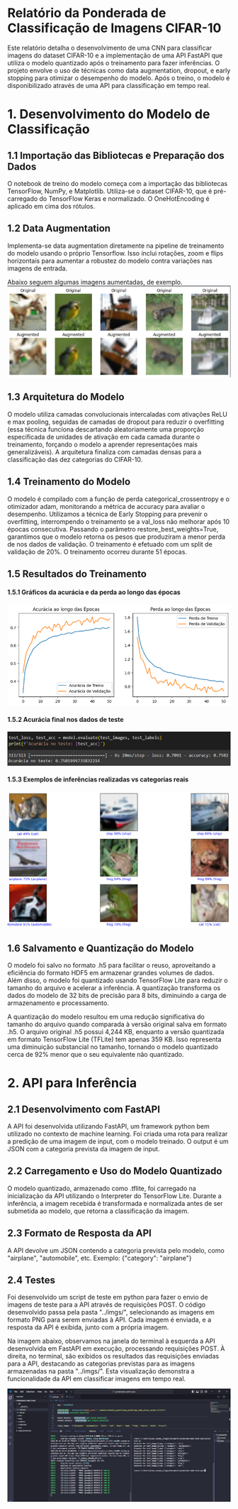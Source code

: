 # Relatório da Ponderada de Classificação de Imagens CIFAR-10

Este relatório detalha o desenvolvimento de uma CNN para classificar imagens do dataset CIFAR-10 e a implementação de uma API FastAPI que utiliza o modelo quantizado após o treinamento para fazer inferências. O projeto envolve o uso de técnicas como data augmentation, dropout, e early stopping para otimizar o desempenho do modelo. Após o treino, o modelo é disponibilizado através de uma API para classificação em tempo real.

# 1. Desenvolvimento do Modelo de Classificação

## 1.1 Importação das Bibliotecas e Preparação dos Dados
O notebook de treino do modelo começa com a importação das bibliotecas TensorFlow, NumPy, e Matplotlib. Utiliza-se o dataset CIFAR-10, que é pré-carregado do TensorFlow Keras e normalizado. O OneHotEncoding é aplicado em cima dos rótulos.

## 1.2 Data Augmentation
Implementa-se data augmentation diretamente na pipeline de treinamento do modelo usando o próprio Tensorflow. Isso inclui rotações, zoom e flips horizontais para aumentar a robustez do modelo contra variações nas imagens de entrada.

Abaixo seguem algumas imagens aumentadas, de exemplo.
![texto](./docs/augmentations.png)

## 1.3 Arquitetura do Modelo
O modelo utiliza camadas convolucionais intercaladas com ativações ReLU e max pooling, seguidas de camadas de dropout para reduzir o overfitting (essa técnica funciona descartando aleatoriamente uma proporção especificada de unidades de ativação em cada camada durante o treinamento, forçando o modelo a aprender representações mais generalizáveis). A arquitetura finaliza com camadas densas para a classificação das dez categorias do CIFAR-10.

## 1.4 Treinamento do Modelo
O modelo é compilado com a função de perda categorical_crossentropy e o otimizador adam, monitorando a métrica de accuracy para avaliar o desempenho. Utilizamos a técnica de Early Stopping para prevenir o overfitting, interrompendo o treinamento se a val_loss não melhorar após 10 épocas consecutiva. Passando o parâmetro restore_best_weights=True, garantimos que o modelo retorna os pesos que produziram a menor perda de nos dados de validação. O treinamento é efetuado com um split de validação de 20%. O treinamento ocorreu durante 51 épocas.

## 1.5 Resultados do Treinamento

#### 1.5.1 Gráficos da acurácia e da perda ao longo das épocas
![texto](./docs/perda_e_acuracia_treinamento.png)

#### 1.5.2 Acurácia final nos dados de teste
![texto](./docs/acuracia_teste.png)

#### 1.5.3 Exemplos de inferências realizadas vs categorias reais
![texto](./docs/exemplos_inferencias.png)

## 1.6 Salvamento e Quantização do Modelo

O modelo foi salvo no formato .h5 para facilitar o reuso, aproveitando a eficiência do formato HDF5 em armazenar grandes volumes de dados. Além disso, o modelo foi quantizado usando TensorFlow Lite para reduzir o tamanho do arquivo e acelerar a inferência. A quantização transforma os dados do modelo de 32 bits de precisão para 8 bits, diminuindo a carga de armazenamento e processamento.

A quantização do modelo resultou em uma redução significativa do tamanho do arquivo quando comparada à versão original salva em formato .h5. O arquivo original .h5 possui 4,244 KB, enquanto a versão quantizada em formato TensorFlow Lite (TFLite) tem apenas 359 KB. Isso representa uma diminuição substancial no tamanho, tornando o modelo quantizado cerca de 92% menor que o seu equivalente não quantizado. 

# 2. API para Inferência

## 2.1 Desenvolvimento com FastAPI

A API foi desenvolvida utilizando FastAPI, um framework python bem utilizado no contexto de machine learning. Foi criada uma rota para realizar a predição de uma imagem de input, com o modelo treinado. O output é um JSON com a categoria prevista da imagem de input.

## 2.2 Carregamento e Uso do Modelo Quantizado

O modelo quantizado, armazenado como .tflite, foi carregado na inicialização da API utilizando o Interpreter do TensorFlow Lite. Durante a inferência, a imagem recebida é transformada e normalizada antes de ser submetida ao modelo, que retorna a classificação da imagem.

## 2.3 Formato de Resposta da API

A API devolve um JSON contendo a categoria prevista pelo modelo, como "airplane", "automobile", etc.
Exemplo: {"category": "airplane"}

## 2.4 Testes

Foi desenvolvido um script de teste em python para fazer o envio de imagens de teste para a API através de requisições POST. O código desenvolvido passa pela pasta "../imgs/", selecionando as imagens em formato PNG para serem enviadas à API. Cada imagem é enviada, e a resposta da API é exibida, junto com a própria imagem.

Na imagem abaixo, observamos na janela do terminal à esquerda a API desenvolvida em FastAPI em execução, processando requisições POST. À direita, no terminal, são exibidos os resultados das requisições enviadas para a API, destacando as categorias previstas para as imagens armazenadas na pasta "../imgs/". Esta visualização demonstra a funcionalidade da API em classificar imagens em tempo real.

![texto](./docs/inferencias.png)
